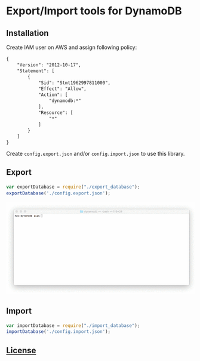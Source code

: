 # Export/Import tools for DynamoDB

## Installation

Create IAM user on AWS and assign following policy:

```
{
    "Version": "2012-10-17",
    "Statement": [
        {
            "Sid": "Stmt1962997811000",
            "Effect": "Allow",
            "Action": [
                "dynamodb:*"
            ],
            "Resource": [
                "*"
            ]
        }
    ]
}
```

Create `config.export.json` and/or `config.import.json` to use this library.

## Export

```javascript
var exportDatabase = require("./export_database");
exportDatabase('./config.export.json');
```

![Exporting in console](export.gif?raw=true "Exporting in console")

## Import

```javascript
var importDatabase = require("./import_database");
importDatabase('./config.import.json');
```

## [License](/LICENSE.md)
